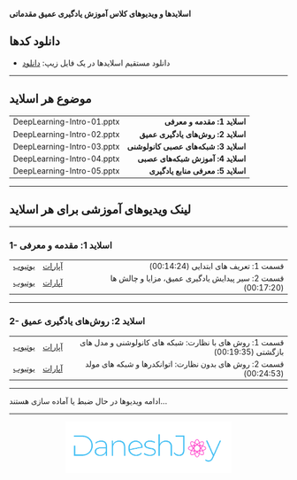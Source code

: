 
**اسلایدها و ویدیوهای کلاس آموزش یادگیری عمیق مقدماتی**

## دانلود کدها
- دانلود مستقیم اسلایدها در یک فایل زیپ: <a  href="https://github.com/DaneshJoy/DeepLearning_Intro/archive/master.zip">دانلود</a><br/>

-------------------------------------

## موضوع هر اسلاید
| | |
| :----: | -----: |
| DeepLearning-Intro-01.pptx | **اسلاید 1: مقدمه و معرفی** |
| DeepLearning-Intro-02.pptx | **اسلاید 2: روش‌های یادگیری عمیق** |
| DeepLearning-Intro-03.pptx | **اسلاید 3: شبکه‌های عصبی کانولوشنی** |
| DeepLearning-Intro-04.pptx | **اسلاید 4: آموزش شبکه‌های عصبی** |
| DeepLearning-Intro-05.pptx | **اسلاید 5: معرفی منابع یادگیری** |

-------------------------------------

## لینک ویدیوهای آموزشی برای هر اسلاید

-------------------------------------

### 1- اسلاید 1: مقدمه و معرفی

||||
| :----: | :----: | -----: |
| [یوتیوب](https://youtu.be/BhTodurax0w) | [آپارات](https://aparat.com/v/sQS5R) | قسمت 1: تعریف های ابتدایی (00:14:24) |
| [یوتیوب](https://youtu.be/Qu6yT_zWcV4) | [آپارات](https://aparat.com/v/qdxOi) | قسمت 2: سیر پیدایش یادگیری عمیق، مزایا و چالش ها (00:17:20) |


-------------------------------------

### 2- اسلاید 2: روش‌های یادگیری عمیق

||||
| :----: | :----: | -----: |
| [یوتیوب](https://youtu.be/1Sy4onIjuEE) | [آپارات](https://aparat.com/v/sN3LF) | قسمت 1: روش های با نظارت: شبکه های کانولوشنی و مدل های بازگشتی (00:19:35) |
| [یوتیوب](https://youtu.be/F_5eav360Lo) | [آپارات](https://aparat.com/v/7xKig) | قسمت 2: روش های بدون نظارت: اتوانکدرها و شبکه های مولد (00:24:53)  |

-------------------------------------

ادامه ویدیوها در حال ضبط یا آماده سازی هستند...

-------------------------------------

<p align="center">
  <a href="https://daneshjoy.ir">
    <img src="./images/DaneshJoy.png" width="300px" title="DaneshJoy" alt="DaneshJoy">
  </a>
</p>


